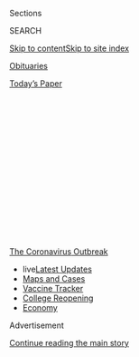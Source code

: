 <div id="app">

<div>

<div>

<div>

<div class="NYTAppHideMasthead css-1q2w90k e1suatyy0">

<div class="section css-ui9rw0 e1suatyy2">

<div class="css-eph4ug er09x8g0">

<div class="css-6n7j50">

</div>

<span class="css-1dv1kvn">Sections</span>

<div class="css-10488qs">

<span class="css-1dv1kvn">SEARCH</span>

</div>

[Skip to content](#site-content)[Skip to site
index](#site-index)

</div>

<div id="masthead-section-label" class="css-1wr3we4 eaxe0e00">

[Obituaries](https://www.nytimes3xbfgragh.onion/section/obituaries)

</div>

<div class="css-10698na e1huz5gh0">

</div>

</div>

<div id="masthead-bar-one" class="section hasLinks css-15hmgas e1csuq9d3">

<div class="css-uqyvli e1csuq9d0">

</div>

<div class="css-1uqjmks e1csuq9d1">

</div>

<div class="css-9e9ivx">

[](https://myaccount.nytimes3xbfgragh.onion/auth/login?response_type=cookie&client_id=vi)

</div>

<div class="css-1bvtpon e1csuq9d2">

[Today’s
Paper](https://www.nytimes3xbfgragh.onion/section/todayspaper)

</div>

</div>

</div>

</div>

<div data-aria-hidden="false">

<div id="site-content" data-role="main">

<div>

<div class="css-1aor85t" style="opacity:0.000000001;z-index:-1;visibility:hidden">

<div class="css-1hqnpie">

<div class="css-epjblv">

<span class="css-17xtcya">[Obituaries](/section/obituaries)</span><span class="css-x15j1o">|</span><span class="css-fwqvlz">Nick
Cordero, Nominated for Tony as Tap-Dancing Tough Guy, Dies at
41</span>

</div>

<div class="css-k008qs">

<div class="css-1iwv8en">

<span class="css-18z7m18"></span>

<div>

</div>

</div>

<span class="css-1n6z4y">https://nyti.ms/2VTd8L0</span>

<div class="css-1705lsu">

<div class="css-4xjgmj">

<div class="css-4skfbu" data-role="toolbar" data-aria-label="Social Media Share buttons, Save button, and Comments Panel with current comment count" data-testid="share-tools">

  - 
  - 
  - 
  - 
    
    <div class="css-6n7j50">
    
    </div>

  - 
  - 

</div>

</div>

</div>

</div>

</div>

</div>

<div id="NYT_TOP_BANNER_REGION" class="css-13pd83m">

<div>

<div id="styln-prism-menu-1592847958612" class="section interactive-content interactive-size-medium css-1edisqu">

<div class="css-17ih8de interactive-body">

<div id="scroll-container" class="css-1gj85ro">

[<span class="styln-title-wrap"><span class="css-1pje3qr">The
Coronavirus</span><span class="css-1pje3qr">
Outbreak</span></span>](https://www.nytimes3xbfgragh.onion/news-event/coronavirus?action=click&pgtype=Article&state=default&region=TOP_BANNER&context=storylines_menu)

  - <span class="css-kqxiym" data-emphasize="true">live</span>[Latest
    Updates](https://www.nytimes3xbfgragh.onion/2020/08/04/world/coronavirus-covid-19.html?action=click&pgtype=Article&state=default&region=TOP_BANNER&context=storylines_menu)
  - [Maps and
    Cases](https://www.nytimes3xbfgragh.onion/interactive/2020/us/coronavirus-us-cases.html?action=click&pgtype=Article&state=default&region=TOP_BANNER&context=storylines_menu)
  - [Vaccine
    Tracker](https://www.nytimes3xbfgragh.onion/interactive/2020/science/coronavirus-vaccine-tracker.html?action=click&pgtype=Article&state=default&region=TOP_BANNER&context=storylines_menu)
  - [College
    Reopening](https://www.nytimes3xbfgragh.onion/2020/08/02/us/covid-college-reopening.html?action=click&pgtype=Article&state=default&region=TOP_BANNER&context=storylines_menu)
  - [Economy](https://www.nytimes3xbfgragh.onion/live/2020/08/03/business/stock-market-today-coronavirus?action=click&pgtype=Article&state=default&region=TOP_BANNER&context=storylines_menu)

</div>

</div>

</div>

</div>

</div>

<div id="top-wrapper" class="css-1sy8kpn">

<div id="top-slug" class="css-l9onyx">

Advertisement

</div>

[Continue reading the main
story](#after-top)

<div class="ad top-wrapper" style="text-align:center;height:100%;display:block;min-height:250px">

<div id="top" class="place-ad" data-position="top" data-size-key="top">

</div>

</div>

<div id="after-top">

</div>

</div>

<div>

<div id="sponsor-wrapper" class="css-1hyfx7x">

<div id="sponsor-slug" class="css-19vbshk">

Supported by

</div>

[Continue reading the main
story](#after-sponsor)

<div id="sponsor" class="ad sponsor-wrapper" style="text-align:center;height:100%;display:block">

</div>

<div id="after-sponsor">

</div>

</div>

<div class="css-186x18t">

those we’ve lost

</div>

<div class="css-1vkm6nb ehdk2mb0">

# Nick Cordero, Nominated for Tony as Tap-Dancing Tough Guy, Dies at 41

</div>

The Broadway actor’s battle with the coronavirus was followed closely by
many as his wife chronicled his experience on social media.

<div class="css-79elbk" data-testid="photoviewer-wrapper">

<div class="css-z3e15g" data-testid="photoviewer-wrapper-hidden">

</div>

<div class="css-1a48zt4 ehw59r15" data-testid="photoviewer-children">

![<span class="css-16f3y1r e13ogyst0" data-aria-hidden="true">Nick
Cordero starred as Sonny in the musical “A Bronx Tale,” which opened on
Broadway in
2016.</span><span class="css-cnj6d5 e1z0qqy90" itemprop="copyrightHolder"><span class="css-1ly73wi e1tej78p0">Credit...</span><span><span>Sara
Krulwich/The New York
Times</span></span></span>](https://static01.graylady3jvrrxbe.onion/images/2020/07/07/obituaries/00Cordero1/merlin_117949154_98216d00-b3ac-4794-968b-84514a908fde-articleLarge.jpg?quality=75&auto=webp&disable=upscale)

</div>

</div>

<div class="css-18e8msd">

<div class="css-vp77d3 epjyd6m0">

<div class="css-hus3qt ey68jwv0" data-aria-hidden="true">

[![Michael
Paulson](https://static01.graylady3jvrrxbe.onion/images/2018/02/20/multimedia/author-michael-paulson/author-michael-paulson-thumbLarge.jpg
"Michael Paulson")](https://www.nytimes3xbfgragh.onion/by/michael-paulson)

</div>

<div class="css-1baulvz">

By [<span class="css-1baulvz last-byline" itemprop="name">Michael
Paulson</span>](https://www.nytimes3xbfgragh.onion/by/michael-paulson)

</div>

</div>

  - 
    
    <div class="css-ld3wwf e16638kd2">
    
    July 5,
    2020
    
    </div>

  - 
    
    <div class="css-4xjgmj">
    
    <div class="css-d8bdto" data-role="toolbar" data-aria-label="Social Media Share buttons, Save button, and Comments Panel with current comment count" data-testid="share-tools">
    
      - 
      - 
      - 
      - 
        
        <div class="css-6n7j50">
        
        </div>
    
      - 
      - 
    
    </div>
    
    </div>

</div>

</div>

<div class="section meteredContent css-1r7ky0e" name="articleBody" itemprop="articleBody">

<div class="css-1fanzo5 StoryBodyCompanionColumn">

<div class="css-53u6y8">

Nick Cordero, a musical theater actor whose imposing height — 6 feet 5
inches — and effortless charm brought him a series of tough-guy roles on
Broadway, died on Sunday in Los Angeles. He was 41.

His death, at Cedars-Sinai Medical Center, was [announced on
Instagram](https://www.instagram.com/p/CCSBM89Axt_/) by his wife, Amanda
Kloots. She did not cite a cause, but he had been in the hospital for
three months after contracting the coronavirus. The couple moved from
New York to Los Angeles last year.

Mr. Cordero’s experience with the virus, which included weeks in a
[medically induced
coma](https://www.latimes.com/entertainment-arts/tv/story/2020-04-30/coronavirus-nick-cordero-amanda-kloots-interview-cbs-this-morning)
and the
[amputation](https://www.today.com/health/nick-cordero-s-wife-his-coronavirus-leg-amputation-it-was-t179215)
of his right leg, was chronicled by Ms. Kloots on Instagram.

Mr. Cordero’s big break came in 2014, when he played Cheech, a gangster
with a fondness for theater and a talent for tap in a musical adaptation
of Woody Allen’s 1994 film “[Bullets Over
Broadway](https://nyti.ms/1lNUKtH).” The role earned him a Tony
nomination for best performance by an actor in a featured role in a
musical. (James Monroe Iglehart won for “Aladdin.”)

</div>

</div>

<div class="css-1fanzo5 StoryBodyCompanionColumn">

<div class="css-53u6y8">

“Mr. Cordero never pushes for effect, even when he’s leading a homicidal
dance number to ‘’Tain’t Nobody’s Biz-ness if I Do,’” Ben Brantley wrote
in his review in The New York Times. “And somehow, this dopey,
mass-murdering thug and the actor playing him stand out as being far
more endearingly earnest than anybody else.”

</div>

</div>

<div class="css-cfo9c3">

</div>

<div class="css-1fanzo5 StoryBodyCompanionColumn">

<div class="css-53u6y8">

He went on to play the abusive husband of the title character in
“[Waitress](https://nyti.ms/1SYwN0i)” and a mentoring mobster in “[A
Bronx Tale](https://nyti.ms/2gSjZh0).”

“The terrific Mr. Cordero radiates a cool charisma that mixes a surface
geniality with shrugging ruthlessness” in “A Bronx Tale,” Charles
Isherwood wrote in his Times review.

</div>

</div>

<div class="css-1fanzo5 StoryBodyCompanionColumn">

<div class="css-53u6y8">

Mr. Cordero [fell ill on
March 20](https://www.instagram.com/tv/B-hXYJPgalZ/?utm_source=ig_web_copy_link)
with what was initially diagnosed as pneumonia and later as Covid-19,
Ms. Kloots said in her Instagram posts.

</div>

</div>

<div>

</div>

<div class="css-1fanzo5 StoryBodyCompanionColumn">

<div class="css-53u6y8">

He was kept alive for weeks, she said, through the use of a ventilator,
dialysis and a specialized heart-lung bypass machine; he endured brief
heart stoppage, minor heart attacks and sepsis, [Ms. Kloots
said](https://www.instagram.com/p/B_8qYEogmw7/), as well as the leg
amputation and a tracheotomy.

</div>

</div>

<div>

</div>

<div class="css-1fanzo5 StoryBodyCompanionColumn">

<div class="css-53u6y8">

As he remained unresponsive, she began daily playing a song that he had
written, “[Live Your Life](https://youtu.be/LHTezKJdYTg),” and
encouraging others to do so as well. Many people joined in online,
sharing videos of themselves singing and dancing as they tried to
encourage his recovery with the hashtag \#WakeUpNick.

Alumni of musicals like “[Waitress](https://youtu.be/RIkV4s3ubj8),”
“[Good
Vibrations](https://www.instagram.com/tv/B_gkSkHngdb/?igshid=12rkjeumeagpk)”
and “[Rock of
Ages](https://www.facebookcorewwwi.onion/jonquesenberry/videos/10160469098802524/?t=2)”
recorded online performances for him, as did [a group of
musicians](https://youtu.be/-mVKcSmaHbI) led by Constantine Maroulis and
Steven Van Zandt.

“We sang it to him today, holding his hands,” Ms. Kloots said in her
Instagram post announcing his death. She said that as she sang lines
from the song’s last verse — “They’ll give you hell but don’t you let
them kill your light/Not without a fight” — “I smiled because he
definitely put up a fight.”

While Mr. Cordero was hospitalized, Ms. Kloots and her family had been
living in a guesthouse owned by the actor Zach Braff, Mr. Cordero’s
co-star in “Bullets Over Broadway.” He said [on
Twitter](https://twitter.com/zachbraff/status/1279961237342674944),
“Don’t believe that Covid only claims the elderly and infirm.”

</div>

</div>

<div class="css-1fanzo5 StoryBodyCompanionColumn">

<div class="css-53u6y8">

Ms. Kloots’s updates on Instagram occasionally had encouraging news; on
April 24 she said that Mr. Cordero had tested negative in two tests for
Covid-19. “We think the virus is out of his system,” she wrote. On May
12, she said he had woken up after a long medically induced coma.

But a lung infection persisted, and by May 20 she told her followers
that “unfortunately things are going a little downhill at the moment.”
In recent weeks he had been able to respond with his eyes to some
communication but otherwise remained immobile, she said.

</div>

</div>

<div class="css-79elbk" data-testid="photoviewer-wrapper">

<div class="css-z3e15g" data-testid="photoviewer-wrapper-hidden">

</div>

<div class="css-1a48zt4 ehw59r15" data-testid="photoviewer-children">

![<span class="css-16f3y1r e13ogyst0" data-aria-hidden="true">Zach
Braff, left, and Mr. Cordero in the musical adaptation of “Bullets Over
Broadway” in 2014. Mr. Cordero was nominated for a Tony Award for his
performance.</span><span class="css-cnj6d5 e1z0qqy90" itemprop="copyrightHolder"><span class="css-1ly73wi e1tej78p0">Credit...</span><span>Sara
Krulwich/The New York
Times</span></span>](https://static01.graylady3jvrrxbe.onion/images/2020/07/07/books/00Cordero3/merlin_80502331_bc359062-0e72-41f2-86c3-4404f29ae8ad-articleLarge.jpg?quality=75&auto=webp&disable=upscale)

</div>

</div>

<div class="css-1fanzo5 StoryBodyCompanionColumn">

<div class="css-53u6y8">

Nicholas Eduardo Alberto Cordero was born on Sept. 17, 1978, in
Hamilton, Ontario, to Eduardo and Lesley Cordero. His father was
originally from Costa Rica. Both parents were teachers.

Nick performed frequently as an adolescent in school shows and at local
theaters. He attended Ryerson University in Toronto to study acting but
dropped out to join a band called Love Method.

His professional acting career began with “Tony n’ Tina’s Wedding” in
Toronto, followed by a two-year stint working on cruise ships.

He moved to New York in 2007, and by 2008 he was starring in a small
musical called “The Toxic Avenger,” first [in New
Jersey](https://www.nytimes3xbfgragh.onion/2008/10/19/nyregion/new-jersey/19theatnj.html)
and then [Off
Broadway](https://www.nytimes3xbfgragh.onion/2009/04/07/theater/reviews/07toxi.html).

</div>

</div>

<div class="css-1fanzo5 StoryBodyCompanionColumn">

<div class="css-53u6y8">

“Mr. Cordero morphs convincingly from supernerd to slime-dripping hulk,
retaining traces of geekery that glimmer appealingly from under the
neon-green gunk,” Mr. Isherwood wrote in The Times.

After a period of unemployment, Mr. Cordero was cast in the national
tour of “Rock of Ages” and in 2012 [joined the Broadway
cast](https://www.broadwayworld.com/article/ROCK-OF-AGES-Welcomes-Nick-Cordero-to-the-Cast-as-Dennis-924-20120921)
of that long-running show; another stretch of joblessness prompted him
to [consider a career in real
estate](https://www.broadway.com/buzz/175841/tony-nominated-bullets-star-nick-cordero-on-quitting-school-getting-in-trouble-woody-allens-comedy-tips/).

But then he landed his breakout role in “Bullets Over Broadway.” It was
also there that he met Ms. Kloots, who was a dancer in the ensemble.
[(She is now a fitness trainer.)](https://amandakloots.com/)

In addition to his wife, his survivors include their 1-year-old son,
[Elvis](https://www.playbill.com/article/broadways-nick-cordero-and-amanda-kloots-welcome-first-child).

In Los Angeles this year, Mr. Cordero returned to a familiar show
reconceived for a new setting, appearing in a [bar-based version of
“Rock of
Ages,”](https://www.latimes.com/entertainment-arts/story/2020-01-15/rock-of-ages-hollywood-bourbon-room)
staged in a nightclub.

In [a 2014 interview](https://nyti.ms/1qc1E17), he reflected on the
challenge of finding his way into the roles coming his way.

“The producer kept telling me, ‘Get tough. Get mean. Get angry,’ ” he
said. “But I’m a nice guy. I’m
Canadian.”

</div>

</div>

<div>

</div>

</div>

<div>

</div>

<div>

</div>

<div id="NYT_BELOW_MAIN_CONTENT_REGION">

<div>

<div id="covid-obits-article-embed" class="section css-l08pwh interactive-content interactive-size-medium">

<div class="css-17ih8de interactive-body">

<div class="g-obits-embed" data-preview-slug="2020-04-03-covid-obits">

[](https://www.nytimes3xbfgragh.onion/interactive/2020/obituaries/people-died-coronavirus-obituaries.html?action=click&pgtype=Article&state=default&region=BELOW_MAIN_CONTENT&context=covid_obits_promo)

<div class="g-hed-summ">

# Those We’ve Lost

The coronavirus pandemic has taken an incalculable death toll. This
series is designed to put names and faces to the numbers.

<span>Read
more</span>

</div>

<div class="g-obits-embed-wrap">

<div id="bernaldina-josé-pedro" class="g-obit">

<div class="g-flex-wrapper-image">

<div class="g-image g-asset-inner">

![](https://static01.graylady3jvrrxbe.onion/images/2020/07/30/obituaries/30Pedro/30Pedro-square640.jpg)

</div>

</div>

<div class="g-flex-wrapper-text">

# Bernaldina José Pedro

<div class="g-meta">

<span>d. Boa Vista, Brazil</span>

</div>

<div class="g-summ">

Leader among the Indigenous
Macuxi

</div>

</div>

</div>

<div id="john-eric-swing" class="g-obit">

<div class="g-flex-wrapper-image">

<div class="g-image g-asset-inner">

![](https://static01.graylady3jvrrxbe.onion/images/2020/07/31/obituaries/31Swing/merlin_175167783_8913bc90-0d64-43f3-a655-1bb1bf1601c9-square640.jpg)

</div>

</div>

<div class="g-flex-wrapper-text">

# John Eric Swing

<div class="g-meta">

<span>d. Fountain Valley, Calif. </span>

</div>

<div class="g-summ">

Champion of
Filipino-Americans

</div>

</div>

</div>

<div id="victor-victor-" class="g-obit">

<div class="g-flex-wrapper-image">

<div class="g-image g-asset-inner">

![](https://static01.graylady3jvrrxbe.onion/images/2020/07/27/obituaries/27Victor/merlin_175001436_38b11f8e-227a-4e2c-9821-7618af9b2524-square640.jpg)

</div>

</div>

<div class="g-flex-wrapper-text">

# Victor Victor

<div class="g-meta">

<span>d. Santo Domingo, Dominican Republic</span>

</div>

<div class="g-summ">

Beloved musician of the Dominican
Republic

</div>

</div>

</div>

<div id="dr-eddie-negrón" class="g-obit">

<div class="g-flex-wrapper-image">

<div class="g-image g-asset-inner">

![](https://static01.graylady3jvrrxbe.onion/images/2020/07/31/obituaries/31Negron/merlin_175160169_516322ae-fd23-4969-b6b2-193ced371105-square640.jpg)

</div>

</div>

<div class="g-flex-wrapper-text">

# Dr. Eddie Negrón

<div class="g-meta">

<span>d. Fort Walton Beach, Fla.</span>

</div>

<div class="g-summ">

Internist on Florida’s Emerald
Coast

</div>

</div>

</div>

<div id="dobby-dobson" class="g-obit">

<div class="g-flex-wrapper-image">

<div class="g-image g-asset-inner">

![](https://static01.graylady3jvrrxbe.onion/images/2020/07/30/obituaries/30Dobson/merlin_175115928_f6b9271c-8f05-4fe1-a38a-5ca4a58f8935-square640.jpg)

</div>

</div>

<div class="g-flex-wrapper-text">

# Dobby Dobson

<div class="g-meta">

<span>d. Coral Springs, Fla.</span>

</div>

<div class="g-summ">

Jamaican singer and
songwriter

</div>

</div>

</div>

<div id="waldemar-gonzalez" class="g-obit">

<div class="g-flex-wrapper-image">

<div class="g-image g-asset-inner">

![](https://static01.graylady3jvrrxbe.onion/images/2020/08/01/obituaries/28Gonzalez/merlin_175002771_beb57888-3951-409a-ae13-03a94b2e962e-square640.jpg)

</div>

</div>

<div class="g-flex-wrapper-text">

# Waldemar Gonzalez

<div class="g-meta">

<span>d. White Plains, N.Y.</span>

</div>

<div class="g-summ">

Teacher and social worker

</div>

</div>

</div>

</div>

</div>

</div>

</div>

</div>

</div>

<div>

</div>

<div>

<div id="bottom-wrapper" class="css-1ede5it">

<div id="bottom-slug" class="css-l9onyx">

Advertisement

</div>

[Continue reading the main
story](#after-bottom)

<div id="bottom" class="ad bottom-wrapper" style="text-align:center;height:100%;display:block;min-height:90px">

</div>

<div id="after-bottom">

</div>

</div>

</div>

</div>

</div>

## Site Index

<div>

</div>

## Site Information Navigation

  - [© <span>2020</span> <span>The New York Times
    Company</span>](https://help.nytimes3xbfgragh.onion/hc/en-us/articles/115014792127-Copyright-notice)

<!-- end list -->

  - [NYTCo](https://www.nytco.com/)
  - [Contact
    Us](https://help.nytimes3xbfgragh.onion/hc/en-us/articles/115015385887-Contact-Us)
  - [Work with us](https://www.nytco.com/careers/)
  - [Advertise](https://nytmediakit.com/)
  - [T Brand Studio](http://www.tbrandstudio.com/)
  - [Your Ad
    Choices](https://www.nytimes3xbfgragh.onion/privacy/cookie-policy#how-do-i-manage-trackers)
  - [Privacy](https://www.nytimes3xbfgragh.onion/privacy)
  - [Terms of
    Service](https://help.nytimes3xbfgragh.onion/hc/en-us/articles/115014893428-Terms-of-service)
  - [Terms of
    Sale](https://help.nytimes3xbfgragh.onion/hc/en-us/articles/115014893968-Terms-of-sale)
  - [Site
    Map](https://spiderbites.nytimes3xbfgragh.onion)
  - [Help](https://help.nytimes3xbfgragh.onion/hc/en-us)
  - [Subscriptions](https://www.nytimes3xbfgragh.onion/subscription?campaignId=37WXW)

</div>

</div>

</div>

</div>
